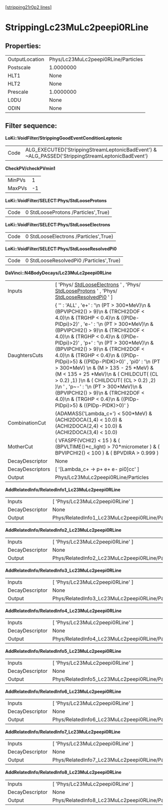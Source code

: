 [[stripping21r0p2 lines]](./stripping21r0p2-leptonic)

# StrippingLc23MuLc2peepi0RLine

## Properties:

|                |                                     |
|----------------|-------------------------------------|
| OutputLocation | Phys/Lc23MuLc2peepi0RLine/Particles |
| Postscale      | 1.0000000                           |
| HLT1           | None                                |
| HLT2           | None                                |
| Prescale       | 1.0000000                           |
| L0DU           | None                                |
| ODIN           | None                                |

## Filter sequence:

**LoKi::VoidFilter/StrippingGoodEventConditionLeptonic**

|      |                                                                                                   |
|------|---------------------------------------------------------------------------------------------------|
| Code | ALG_EXECUTED('StrippingStreamLeptonicBadEvent') & \~ALG_PASSED('StrippingStreamLeptonicBadEvent') |

**CheckPV/checkPVmin1**

|        |     |
|--------|-----|
| MinPVs | 1   |
| MaxPVs | -1  |

**LoKi::VoidFilter/SELECT:Phys/StdLooseProtons**

|      |                                     |
|------|-------------------------------------|
| Code | 0 StdLooseProtons /Particles',True) |

**LoKi::VoidFilter/SELECT:Phys/StdLooseElectrons**

|      |                                       |
|------|---------------------------------------|
| Code | 0 StdLooseElectrons /Particles',True) |

**LoKi::VoidFilter/SELECT:Phys/StdLooseResolvedPi0**

|      |                                         |
|------|-----------------------------------------|
| Code | 0 StdLooseResolvedPi0 /Particles',True) |

**DaVinci::N4BodyDecays/Lc23MuLc2peepi0RLine**

|                  |                                                                                                                                                                                                                                                                                                                                                                                                                                                                                                                                                                                                                                                                                                          |
|------------------|----------------------------------------------------------------------------------------------------------------------------------------------------------------------------------------------------------------------------------------------------------------------------------------------------------------------------------------------------------------------------------------------------------------------------------------------------------------------------------------------------------------------------------------------------------------------------------------------------------------------------------------------------------------------------------------------------------|
| Inputs           | [ 'Phys/ [StdLooseElectrons](./stripping21r0p2-stdlooseelectrons) ' , 'Phys/ [StdLooseProtons](./stripping21r0p2-stdlooseprotons) ' , 'Phys/ [StdLooseResolvedPi0](./stripping21r0p2-stdlooseresolvedpi0) ' ]                                                                                                                                                                                                                                                                                                                                                                                                                                                                                          |
| DaughtersCuts    | { '' : 'ALL' , 'e+' : '\n (PT \> 300\*MeV)\n & (BPVIPCHI2() \> 9)\n & (TRCHI2DOF \< 4.0)\n & (TRGHP \< 0.4)\n & ((PIDe-PIDpi)\>2)' , 'e-' : '\n (PT \> 300\*MeV)\n & (BPVIPCHI2() \> 9)\n & (TRCHI2DOF \< 4.0)\n & (TRGHP \< 0.4)\n & ((PIDe-PIDpi)\>2)' , 'p+' : '\n (PT \> 300\*MeV)\n & (BPVIPCHI2() \> 9)\n & (TRCHI2DOF \< 4.0)\n & (TRGHP \< 0.4)\n & ((PIDp-PIDpi)\>5) & ((PIDp-PIDK)\>0)' , 'pi0' : '\n (PT \> 300\*MeV) \n & (M \> 135 - 25 \*MeV) & (M \< 135 + 25 \*MeV)\n & ( CHILDCUT( (CL \> 0.2) ,1) )\n & ( CHILDCUT( (CL \> 0.2) ,2) )\n ' , 'p\~-' : '\n (PT \> 300\*MeV)\n & (BPVIPCHI2() \> 9)\n & (TRCHI2DOF \< 4.0)\n & (TRGHP \< 0.4)\n & ((PIDp-PIDpi)\>5) & ((PIDp-PIDK)\>0)' } |
| CombinationCut   | (ADAMASS('Lambda_c+') \< 500\*MeV) & (ACHI2DOCA(1,4) \< 10.0) & (ACHI2DOCA(2,4) \< 10.0) & (ACHI2DOCA(3,4) \< 10.0)                                                                                                                                                                                                                                                                                                                                                                                                                                                                                                                                                                                      |
| MotherCut        | ( VFASPF(VCHI2) \< 15 ) & ( (BPVLTIME()\*c_light) \> 70\*micrometer ) & ( BPVIPCHI2() \< 100 ) & ( BPVDIRA \> 0.999 )                                                                                                                                                                                                                                                                                                                                                                                                                                                                                                                                                                                    |
| DecayDescriptor  | None                                                                                                                                                                                                                                                                                                                                                                                                                                                                                                                                                                                                                                                                                                     |
| DecayDescriptors | [ '[Lambda_c+ -\> p+ e+ e- pi0]cc' ]                                                                                                                                                                                                                                                                                                                                                                                                                                                                                                                                                                                                                                                                 |
| Output           | Phys/Lc23MuLc2peepi0RLine/Particles                                                                                                                                                                                                                                                                                                                                                                                                                                                                                                                                                                                                                                                                      |

**AddRelatedInfo/RelatedInfo1_Lc23MuLc2peepi0RLine**

|                 |                                                  |
|-----------------|--------------------------------------------------|
| Inputs          | [ 'Phys/Lc23MuLc2peepi0RLine' ]                |
| DecayDescriptor | None                                             |
| Output          | Phys/RelatedInfo1_Lc23MuLc2peepi0RLine/Particles |

**AddRelatedInfo/RelatedInfo2_Lc23MuLc2peepi0RLine**

|                 |                                                  |
|-----------------|--------------------------------------------------|
| Inputs          | [ 'Phys/Lc23MuLc2peepi0RLine' ]                |
| DecayDescriptor | None                                             |
| Output          | Phys/RelatedInfo2_Lc23MuLc2peepi0RLine/Particles |

**AddRelatedInfo/RelatedInfo3_Lc23MuLc2peepi0RLine**

|                 |                                                  |
|-----------------|--------------------------------------------------|
| Inputs          | [ 'Phys/Lc23MuLc2peepi0RLine' ]                |
| DecayDescriptor | None                                             |
| Output          | Phys/RelatedInfo3_Lc23MuLc2peepi0RLine/Particles |

**AddRelatedInfo/RelatedInfo4_Lc23MuLc2peepi0RLine**

|                 |                                                  |
|-----------------|--------------------------------------------------|
| Inputs          | [ 'Phys/Lc23MuLc2peepi0RLine' ]                |
| DecayDescriptor | None                                             |
| Output          | Phys/RelatedInfo4_Lc23MuLc2peepi0RLine/Particles |

**AddRelatedInfo/RelatedInfo5_Lc23MuLc2peepi0RLine**

|                 |                                                  |
|-----------------|--------------------------------------------------|
| Inputs          | [ 'Phys/Lc23MuLc2peepi0RLine' ]                |
| DecayDescriptor | None                                             |
| Output          | Phys/RelatedInfo5_Lc23MuLc2peepi0RLine/Particles |

**AddRelatedInfo/RelatedInfo6_Lc23MuLc2peepi0RLine**

|                 |                                                  |
|-----------------|--------------------------------------------------|
| Inputs          | [ 'Phys/Lc23MuLc2peepi0RLine' ]                |
| DecayDescriptor | None                                             |
| Output          | Phys/RelatedInfo6_Lc23MuLc2peepi0RLine/Particles |

**AddRelatedInfo/RelatedInfo7_Lc23MuLc2peepi0RLine**

|                 |                                                  |
|-----------------|--------------------------------------------------|
| Inputs          | [ 'Phys/Lc23MuLc2peepi0RLine' ]                |
| DecayDescriptor | None                                             |
| Output          | Phys/RelatedInfo7_Lc23MuLc2peepi0RLine/Particles |

**AddRelatedInfo/RelatedInfo8_Lc23MuLc2peepi0RLine**

|                 |                                                  |
|-----------------|--------------------------------------------------|
| Inputs          | [ 'Phys/Lc23MuLc2peepi0RLine' ]                |
| DecayDescriptor | None                                             |
| Output          | Phys/RelatedInfo8_Lc23MuLc2peepi0RLine/Particles |
